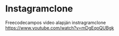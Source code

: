 # Instagramclone
Freecodecampos video alapján instragramclone  https://www.youtube.com/watch?v=mDgEqoQUBgk
